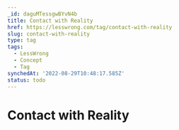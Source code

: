```yaml
---
_id: daguMTessgwBYvN4b
title: Contact with Reality
href: https://lesswrong.com/tag/contact-with-reality
slug: contact-with-reality
type: tag
tags:
  - LessWrong
  - Concept
  - Tag
synchedAt: '2022-08-29T10:48:17.585Z'
status: todo
---
```


# Contact with Reality
